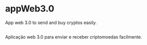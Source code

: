 # appWeb3.0
 App web 3.0 to send and buy cryptos easily.
 
 ##
Aplicação web 3.0 para enviar e receber criptomoedas facilmente.
